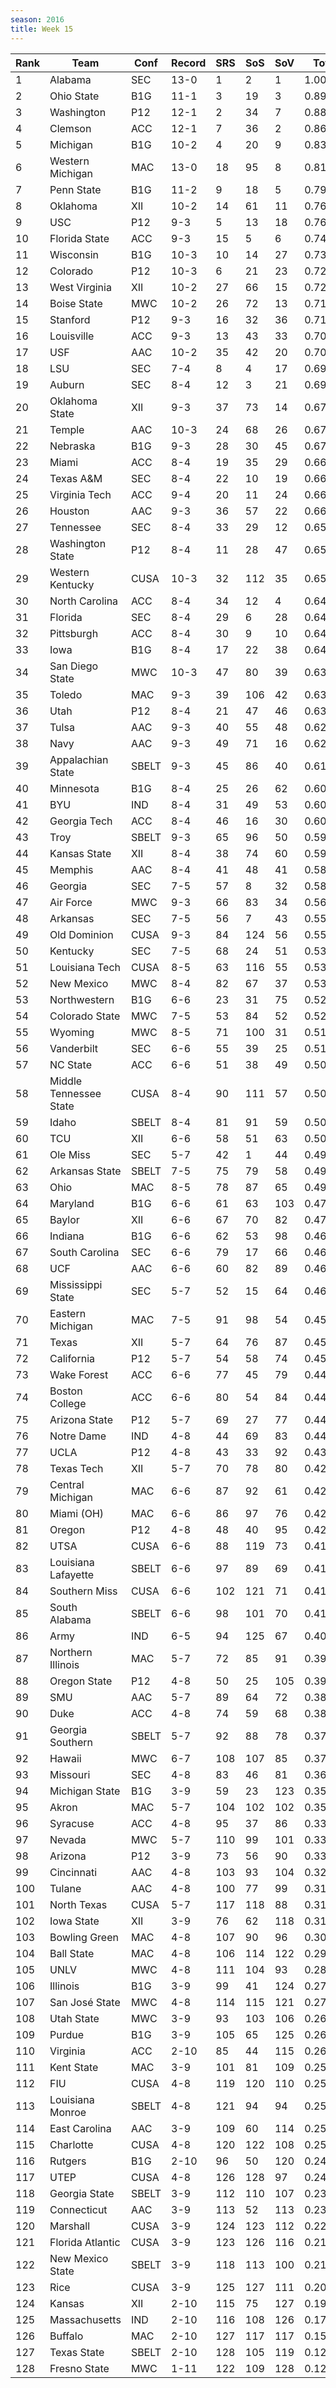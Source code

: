 ```yaml
---
season: 2016
title: Week 15
---
```

<table class="display"><thead><tr><th>Rank</th><th>Team</th><th>Conf</th><th>Record</th><th>SRS</th><th>SoS</th><th>SoV</th><th>Total</th></tr></thead><tbody>
<tr><td>1</td><td>Alabama</td><td>SEC</td><td>13-0</td><td>1</td><td>2</td><td>1</td><td>1.00000</td></tr>
<tr><td>2</td><td>Ohio State</td><td>B1G</td><td>11-1</td><td>3</td><td>19</td><td>3</td><td>0.89625</td></tr>
<tr><td>3</td><td>Washington</td><td>P12</td><td>12-1</td><td>2</td><td>34</td><td>7</td><td>0.88445</td></tr>
<tr><td>4</td><td>Clemson</td><td>ACC</td><td>12-1</td><td>7</td><td>36</td><td>2</td><td>0.86689</td></tr>
<tr><td>5</td><td>Michigan</td><td>B1G</td><td>10-2</td><td>4</td><td>20</td><td>9</td><td>0.83351</td></tr>
<tr><td>6</td><td>Western Michigan</td><td>MAC</td><td>13-0</td><td>18</td><td>95</td><td>8</td><td>0.81569</td></tr>
<tr><td>7</td><td>Penn State</td><td>B1G</td><td>11-2</td><td>9</td><td>18</td><td>5</td><td>0.79694</td></tr>
<tr><td>8</td><td>Oklahoma</td><td>XII</td><td>10-2</td><td>14</td><td>61</td><td>11</td><td>0.76753</td></tr>
<tr><td>9</td><td>USC</td><td>P12</td><td>9-3</td><td>5</td><td>13</td><td>18</td><td>0.76751</td></tr>
<tr><td>10</td><td>Florida State</td><td>ACC</td><td>9-3</td><td>15</td><td>5</td><td>6</td><td>0.74479</td></tr>
<tr><td>11</td><td>Wisconsin</td><td>B1G</td><td>10-3</td><td>10</td><td>14</td><td>27</td><td>0.73123</td></tr>
<tr><td>12</td><td>Colorado</td><td>P12</td><td>10-3</td><td>6</td><td>21</td><td>23</td><td>0.72656</td></tr>
<tr><td>13</td><td>West Virginia</td><td>XII</td><td>10-2</td><td>27</td><td>66</td><td>15</td><td>0.72499</td></tr>
<tr><td>14</td><td>Boise State</td><td>MWC</td><td>10-2</td><td>26</td><td>72</td><td>13</td><td>0.71551</td></tr>
<tr><td>15</td><td>Stanford</td><td>P12</td><td>9-3</td><td>16</td><td>32</td><td>36</td><td>0.71019</td></tr>
<tr><td>16</td><td>Louisville</td><td>ACC</td><td>9-3</td><td>13</td><td>43</td><td>33</td><td>0.70747</td></tr>
<tr><td>17</td><td>USF</td><td>AAC</td><td>10-2</td><td>35</td><td>42</td><td>20</td><td>0.70514</td></tr>
<tr><td>18</td><td>LSU</td><td>SEC</td><td>7-4</td><td>8</td><td>4</td><td>17</td><td>0.69881</td></tr>
<tr><td>19</td><td>Auburn</td><td>SEC</td><td>8-4</td><td>12</td><td>3</td><td>21</td><td>0.69458</td></tr>
<tr><td>20</td><td>Oklahoma State</td><td>XII</td><td>9-3</td><td>37</td><td>73</td><td>14</td><td>0.67384</td></tr>
<tr><td>21</td><td>Temple</td><td>AAC</td><td>10-3</td><td>24</td><td>68</td><td>26</td><td>0.67274</td></tr>
<tr><td>22</td><td>Nebraska</td><td>B1G</td><td>9-3</td><td>28</td><td>30</td><td>45</td><td>0.67199</td></tr>
<tr><td>23</td><td>Miami</td><td>ACC</td><td>8-4</td><td>19</td><td>35</td><td>29</td><td>0.66664</td></tr>
<tr><td>24</td><td>Texas A&M</td><td>SEC</td><td>8-4</td><td>22</td><td>10</td><td>19</td><td>0.66493</td></tr>
<tr><td>25</td><td>Virginia Tech</td><td>ACC</td><td>9-4</td><td>20</td><td>11</td><td>24</td><td>0.66407</td></tr>
<tr><td>26</td><td>Houston</td><td>AAC</td><td>9-3</td><td>36</td><td>57</td><td>22</td><td>0.66320</td></tr>
<tr><td>27</td><td>Tennessee</td><td>SEC</td><td>8-4</td><td>33</td><td>29</td><td>12</td><td>0.65864</td></tr>
<tr><td>28</td><td>Washington State</td><td>P12</td><td>8-4</td><td>11</td><td>28</td><td>47</td><td>0.65729</td></tr>
<tr><td>29</td><td>Western Kentucky</td><td>CUSA</td><td>10-3</td><td>32</td><td>112</td><td>35</td><td>0.65158</td></tr>
<tr><td>30</td><td>North Carolina</td><td>ACC</td><td>8-4</td><td>34</td><td>12</td><td>4</td><td>0.64836</td></tr>
<tr><td>31</td><td>Florida</td><td>SEC</td><td>8-4</td><td>29</td><td>6</td><td>28</td><td>0.64819</td></tr>
<tr><td>32</td><td>Pittsburgh</td><td>ACC</td><td>8-4</td><td>30</td><td>9</td><td>10</td><td>0.64455</td></tr>
<tr><td>33</td><td>Iowa</td><td>B1G</td><td>8-4</td><td>17</td><td>22</td><td>38</td><td>0.64260</td></tr>
<tr><td>34</td><td>San Diego State</td><td>MWC</td><td>10-3</td><td>47</td><td>80</td><td>39</td><td>0.63802</td></tr>
<tr><td>35</td><td>Toledo</td><td>MAC</td><td>9-3</td><td>39</td><td>106</td><td>42</td><td>0.63215</td></tr>
<tr><td>36</td><td>Utah</td><td>P12</td><td>8-4</td><td>21</td><td>47</td><td>46</td><td>0.63175</td></tr>
<tr><td>37</td><td>Tulsa</td><td>AAC</td><td>9-3</td><td>40</td><td>55</td><td>48</td><td>0.62324</td></tr>
<tr><td>38</td><td>Navy</td><td>AAC</td><td>9-3</td><td>49</td><td>71</td><td>16</td><td>0.62288</td></tr>
<tr><td>39</td><td>Appalachian State</td><td>SBELT</td><td>9-3</td><td>45</td><td>86</td><td>40</td><td>0.61313</td></tr>
<tr><td>40</td><td>Minnesota</td><td>B1G</td><td>8-4</td><td>25</td><td>26</td><td>62</td><td>0.60559</td></tr>
<tr><td>41</td><td>BYU</td><td>IND</td><td>8-4</td><td>31</td><td>49</td><td>53</td><td>0.60439</td></tr>
<tr><td>42</td><td>Georgia Tech</td><td>ACC</td><td>8-4</td><td>46</td><td>16</td><td>30</td><td>0.60303</td></tr>
<tr><td>43</td><td>Troy</td><td>SBELT</td><td>9-3</td><td>65</td><td>96</td><td>50</td><td>0.59534</td></tr>
<tr><td>44</td><td>Kansas State</td><td>XII</td><td>8-4</td><td>38</td><td>74</td><td>60</td><td>0.59098</td></tr>
<tr><td>45</td><td>Memphis</td><td>AAC</td><td>8-4</td><td>41</td><td>48</td><td>41</td><td>0.58867</td></tr>
<tr><td>46</td><td>Georgia</td><td>SEC</td><td>7-5</td><td>57</td><td>8</td><td>32</td><td>0.58190</td></tr>
<tr><td>47</td><td>Air Force</td><td>MWC</td><td>9-3</td><td>66</td><td>83</td><td>34</td><td>0.56562</td></tr>
<tr><td>48</td><td>Arkansas</td><td>SEC</td><td>7-5</td><td>56</td><td>7</td><td>43</td><td>0.55875</td></tr>
<tr><td>49</td><td>Old Dominion</td><td>CUSA</td><td>9-3</td><td>84</td><td>124</td><td>56</td><td>0.55638</td></tr>
<tr><td>50</td><td>Kentucky</td><td>SEC</td><td>7-5</td><td>68</td><td>24</td><td>51</td><td>0.53269</td></tr>
<tr><td>51</td><td>Louisiana Tech</td><td>CUSA</td><td>8-5</td><td>63</td><td>116</td><td>55</td><td>0.53150</td></tr>
<tr><td>52</td><td>New Mexico</td><td>MWC</td><td>8-4</td><td>82</td><td>67</td><td>37</td><td>0.53049</td></tr>
<tr><td>53</td><td>Northwestern</td><td>B1G</td><td>6-6</td><td>23</td><td>31</td><td>75</td><td>0.52738</td></tr>
<tr><td>54</td><td>Colorado State</td><td>MWC</td><td>7-5</td><td>53</td><td>84</td><td>52</td><td>0.52512</td></tr>
<tr><td>55</td><td>Wyoming</td><td>MWC</td><td>8-5</td><td>71</td><td>100</td><td>31</td><td>0.51940</td></tr>
<tr><td>56</td><td>Vanderbilt</td><td>SEC</td><td>6-6</td><td>55</td><td>39</td><td>25</td><td>0.51835</td></tr>
<tr><td>57</td><td>NC State</td><td>ACC</td><td>6-6</td><td>51</td><td>38</td><td>49</td><td>0.50985</td></tr>
<tr><td>58</td><td>Middle Tennessee State</td><td>CUSA</td><td>8-4</td><td>90</td><td>111</td><td>57</td><td>0.50973</td></tr>
<tr><td>59</td><td>Idaho</td><td>SBELT</td><td>8-4</td><td>81</td><td>91</td><td>59</td><td>0.50481</td></tr>
<tr><td>60</td><td>TCU</td><td>XII</td><td>6-6</td><td>58</td><td>51</td><td>63</td><td>0.50154</td></tr>
<tr><td>61</td><td>Ole Miss</td><td>SEC</td><td>5-7</td><td>42</td><td>1</td><td>44</td><td>0.49946</td></tr>
<tr><td>62</td><td>Arkansas State</td><td>SBELT</td><td>7-5</td><td>75</td><td>79</td><td>58</td><td>0.49541</td></tr>
<tr><td>63</td><td>Ohio</td><td>MAC</td><td>8-5</td><td>78</td><td>87</td><td>65</td><td>0.49330</td></tr>
<tr><td>64</td><td>Maryland</td><td>B1G</td><td>6-6</td><td>61</td><td>63</td><td>103</td><td>0.47926</td></tr>
<tr><td>65</td><td>Baylor</td><td>XII</td><td>6-6</td><td>67</td><td>70</td><td>82</td><td>0.47662</td></tr>
<tr><td>66</td><td>Indiana</td><td>B1G</td><td>6-6</td><td>62</td><td>53</td><td>98</td><td>0.46980</td></tr>
<tr><td>67</td><td>South Carolina</td><td>SEC</td><td>6-6</td><td>79</td><td>17</td><td>66</td><td>0.46909</td></tr>
<tr><td>68</td><td>UCF</td><td>AAC</td><td>6-6</td><td>60</td><td>82</td><td>89</td><td>0.46879</td></tr>
<tr><td>69</td><td>Mississippi State</td><td>SEC</td><td>5-7</td><td>52</td><td>15</td><td>64</td><td>0.46573</td></tr>
<tr><td>70</td><td>Eastern Michigan</td><td>MAC</td><td>7-5</td><td>91</td><td>98</td><td>54</td><td>0.45941</td></tr>
<tr><td>71</td><td>Texas</td><td>XII</td><td>5-7</td><td>64</td><td>76</td><td>87</td><td>0.45849</td></tr>
<tr><td>72</td><td>California</td><td>P12</td><td>5-7</td><td>54</td><td>58</td><td>74</td><td>0.45174</td></tr>
<tr><td>73</td><td>Wake Forest</td><td>ACC</td><td>6-6</td><td>77</td><td>45</td><td>79</td><td>0.44805</td></tr>
<tr><td>74</td><td>Boston College</td><td>ACC</td><td>6-6</td><td>80</td><td>54</td><td>84</td><td>0.44217</td></tr>
<tr><td>75</td><td>Arizona State</td><td>P12</td><td>5-7</td><td>69</td><td>27</td><td>77</td><td>0.44103</td></tr>
<tr><td>76</td><td>Notre Dame</td><td>IND</td><td>4-8</td><td>44</td><td>69</td><td>83</td><td>0.44066</td></tr>
<tr><td>77</td><td>UCLA</td><td>P12</td><td>4-8</td><td>43</td><td>33</td><td>92</td><td>0.43406</td></tr>
<tr><td>78</td><td>Texas Tech</td><td>XII</td><td>5-7</td><td>70</td><td>78</td><td>80</td><td>0.42969</td></tr>
<tr><td>79</td><td>Central Michigan</td><td>MAC</td><td>6-6</td><td>87</td><td>92</td><td>61</td><td>0.42425</td></tr>
<tr><td>80</td><td>Miami (OH)</td><td>MAC</td><td>6-6</td><td>86</td><td>97</td><td>76</td><td>0.42077</td></tr>
<tr><td>81</td><td>Oregon</td><td>P12</td><td>4-8</td><td>48</td><td>40</td><td>95</td><td>0.42050</td></tr>
<tr><td>82</td><td>UTSA</td><td>CUSA</td><td>6-6</td><td>88</td><td>119</td><td>73</td><td>0.41913</td></tr>
<tr><td>83</td><td>Louisiana Lafayette</td><td>SBELT</td><td>6-6</td><td>97</td><td>89</td><td>69</td><td>0.41444</td></tr>
<tr><td>84</td><td>Southern Miss</td><td>CUSA</td><td>6-6</td><td>102</td><td>121</td><td>71</td><td>0.41112</td></tr>
<tr><td>85</td><td>South Alabama</td><td>SBELT</td><td>6-6</td><td>98</td><td>101</td><td>70</td><td>0.41042</td></tr>
<tr><td>86</td><td>Army</td><td>IND</td><td>6-5</td><td>94</td><td>125</td><td>67</td><td>0.40874</td></tr>
<tr><td>87</td><td>Northern Illinois</td><td>MAC</td><td>5-7</td><td>72</td><td>85</td><td>91</td><td>0.39321</td></tr>
<tr><td>88</td><td>Oregon State</td><td>P12</td><td>4-8</td><td>50</td><td>25</td><td>105</td><td>0.39117</td></tr>
<tr><td>89</td><td>SMU</td><td>AAC</td><td>5-7</td><td>89</td><td>64</td><td>72</td><td>0.38386</td></tr>
<tr><td>90</td><td>Duke</td><td>ACC</td><td>4-8</td><td>74</td><td>59</td><td>68</td><td>0.38036</td></tr>
<tr><td>91</td><td>Georgia Southern</td><td>SBELT</td><td>5-7</td><td>92</td><td>88</td><td>78</td><td>0.37466</td></tr>
<tr><td>92</td><td>Hawaii</td><td>MWC</td><td>6-7</td><td>108</td><td>107</td><td>85</td><td>0.37036</td></tr>
<tr><td>93</td><td>Missouri</td><td>SEC</td><td>4-8</td><td>83</td><td>46</td><td>81</td><td>0.36966</td></tr>
<tr><td>94</td><td>Michigan State</td><td>B1G</td><td>3-9</td><td>59</td><td>23</td><td>123</td><td>0.35559</td></tr>
<tr><td>95</td><td>Akron</td><td>MAC</td><td>5-7</td><td>104</td><td>102</td><td>102</td><td>0.35414</td></tr>
<tr><td>96</td><td>Syracuse</td><td>ACC</td><td>4-8</td><td>95</td><td>37</td><td>86</td><td>0.33621</td></tr>
<tr><td>97</td><td>Nevada</td><td>MWC</td><td>5-7</td><td>110</td><td>99</td><td>101</td><td>0.33425</td></tr>
<tr><td>98</td><td>Arizona</td><td>P12</td><td>3-9</td><td>73</td><td>56</td><td>90</td><td>0.33273</td></tr>
<tr><td>99</td><td>Cincinnati</td><td>AAC</td><td>4-8</td><td>103</td><td>93</td><td>104</td><td>0.32351</td></tr>
<tr><td>100</td><td>Tulane</td><td>AAC</td><td>4-8</td><td>100</td><td>77</td><td>99</td><td>0.31396</td></tr>
<tr><td>101</td><td>North Texas</td><td>CUSA</td><td>5-7</td><td>117</td><td>118</td><td>88</td><td>0.31299</td></tr>
<tr><td>102</td><td>Iowa State</td><td>XII</td><td>3-9</td><td>76</td><td>62</td><td>118</td><td>0.31220</td></tr>
<tr><td>103</td><td>Bowling Green</td><td>MAC</td><td>4-8</td><td>107</td><td>90</td><td>96</td><td>0.30434</td></tr>
<tr><td>104</td><td>Ball State</td><td>MAC</td><td>4-8</td><td>106</td><td>114</td><td>122</td><td>0.29344</td></tr>
<tr><td>105</td><td>UNLV</td><td>MWC</td><td>4-8</td><td>111</td><td>104</td><td>93</td><td>0.28942</td></tr>
<tr><td>106</td><td>Illinois</td><td>B1G</td><td>3-9</td><td>99</td><td>41</td><td>124</td><td>0.27864</td></tr>
<tr><td>107</td><td>San José State</td><td>MWC</td><td>4-8</td><td>114</td><td>115</td><td>121</td><td>0.27463</td></tr>
<tr><td>108</td><td>Utah State</td><td>MWC</td><td>3-9</td><td>93</td><td>103</td><td>106</td><td>0.26833</td></tr>
<tr><td>109</td><td>Purdue</td><td>B1G</td><td>3-9</td><td>105</td><td>65</td><td>125</td><td>0.26623</td></tr>
<tr><td>110</td><td>Virginia</td><td>ACC</td><td>2-10</td><td>85</td><td>44</td><td>115</td><td>0.26365</td></tr>
<tr><td>111</td><td>Kent State</td><td>MAC</td><td>3-9</td><td>101</td><td>81</td><td>109</td><td>0.25995</td></tr>
<tr><td>112</td><td>FIU</td><td>CUSA</td><td>4-8</td><td>119</td><td>120</td><td>110</td><td>0.25967</td></tr>
<tr><td>113</td><td>Louisiana Monroe</td><td>SBELT</td><td>4-8</td><td>121</td><td>94</td><td>94</td><td>0.25882</td></tr>
<tr><td>114</td><td>East Carolina</td><td>AAC</td><td>3-9</td><td>109</td><td>60</td><td>114</td><td>0.25515</td></tr>
<tr><td>115</td><td>Charlotte</td><td>CUSA</td><td>4-8</td><td>120</td><td>122</td><td>108</td><td>0.25429</td></tr>
<tr><td>116</td><td>Rutgers</td><td>B1G</td><td>2-10</td><td>96</td><td>50</td><td>120</td><td>0.24661</td></tr>
<tr><td>117</td><td>UTEP</td><td>CUSA</td><td>4-8</td><td>126</td><td>128</td><td>97</td><td>0.24098</td></tr>
<tr><td>118</td><td>Georgia State</td><td>SBELT</td><td>3-9</td><td>112</td><td>110</td><td>107</td><td>0.23412</td></tr>
<tr><td>119</td><td>Connecticut</td><td>AAC</td><td>3-9</td><td>113</td><td>52</td><td>113</td><td>0.23399</td></tr>
<tr><td>120</td><td>Marshall</td><td>CUSA</td><td>3-9</td><td>124</td><td>123</td><td>112</td><td>0.22324</td></tr>
<tr><td>121</td><td>Florida Atlantic</td><td>CUSA</td><td>3-9</td><td>123</td><td>126</td><td>116</td><td>0.21385</td></tr>
<tr><td>122</td><td>New Mexico State</td><td>SBELT</td><td>3-9</td><td>118</td><td>113</td><td>100</td><td>0.21368</td></tr>
<tr><td>123</td><td>Rice</td><td>CUSA</td><td>3-9</td><td>125</td><td>127</td><td>111</td><td>0.20806</td></tr>
<tr><td>124</td><td>Kansas</td><td>XII</td><td>2-10</td><td>115</td><td>75</td><td>127</td><td>0.19148</td></tr>
<tr><td>125</td><td>Massachusetts</td><td>IND</td><td>2-10</td><td>116</td><td>108</td><td>126</td><td>0.17747</td></tr>
<tr><td>126</td><td>Buffalo</td><td>MAC</td><td>2-10</td><td>127</td><td>117</td><td>117</td><td>0.15298</td></tr>
<tr><td>127</td><td>Texas State</td><td>SBELT</td><td>2-10</td><td>128</td><td>105</td><td>119</td><td>0.12490</td></tr>
<tr><td>128</td><td>Fresno State</td><td>MWC</td><td>1-11</td><td>122</td><td>109</td><td>128</td><td>0.12167</td></tr>
</tbody></table>
